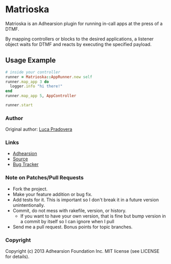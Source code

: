 # Matrioska

Matrioska is an Adhearsion plugin for running in-call apps at the press of a DTMF.

By mapping controllers or blocks to the desired applications, a listener object waits for DTMF and reacts by executing the specified payload.

## Usage Example

```ruby
# inside your controller
runner = Matrioska::AppRunner.new self
runner.map_app 3 do
  logger.info "hi there!"
end
runner.map_app 5, AppController

runner.start
```

### Author

Original author: [Luca Pradovera](https://github.com/polysics)

### Links

* [Adhearsion](http://adhearsion.com)
* [Source](https://github.com/polysics/matrioska)
* [Bug Tracker](https://github.com/polysics/matrioska/issues)

### Note on Patches/Pull Requests

* Fork the project.
* Make your feature addition or bug fix.
* Add tests for it. This is important so I don't break it in a future version unintentionally.
* Commit, do not mess with rakefile, version, or history.
  * If you want to have your own version, that is fine but bump version in a commit by itself so I can ignore when I pull
* Send me a pull request. Bonus points for topic branches.

### Copyright

Copyright (c) 2013 Adhearsion Foundation Inc. MIT license (see LICENSE for details).
